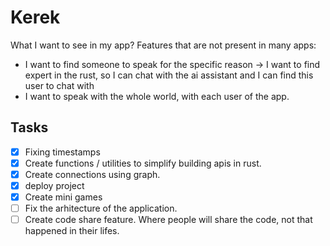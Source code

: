 # Kerek

What I want to see in my app? Features that are not present in many apps:

- I want to find someone to speak for the specific reason -> I want to find expert in the rust, so I can chat with the ai assistant and I can find this user to chat with
- I want to speak with the whole world, with each user of the app.

## Tasks

- [x] Fixing timestamps
- [x] Create functions / utilities to simplify building apis in rust.
- [x] Create connections using graph.
- [x] deploy project
- [x] Create mini games
- [ ] Fix the arhitecture of the application.  
- [ ] Create code share feature. Where people will share the code, not that happened in their lifes.  

